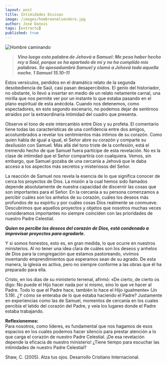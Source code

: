 ```yaml
---
layout: post
title: Intimidades Divinas
image: /images/hombreenelsendero.jpg
author: José Danois
tags: [extracto] 
published: true
---
```

![Hombre caminando](/images/hombreenelsendero.jpg)
>***Vino luego esta palabra de Jehová a Samuel: Me pesa haber hecho rey a Saúl, porque se ha apartado de mí y no ha cumplido mis palabras. Se apesadumbró Samuel y clamó a Jehová toda aquella noche. 1 Samuel 15.10–11***

Estos versículos, perdidos en el dramático relato de la segunda desobediencia de Saúl, casi pasan desapercibidos. El genio del historiador, no obstante, lo llevó a insertar en medio de un relato netamente carnal, una mirilla que nos permite ver por un instante lo que estaba pasando en el plano espiritual de esta anécdota. Cuando nos detenemos, como espectadores, en este segundo escenario, no podemos dejar de sentirnos atraídos por la extraordinaria intimidad del cuadro que presenta.

Observe el tono de este intercambio entre Dios y su profeta. El comentario tiene todas las características de una confidencia entre dos amigos, acostumbrados a revelar los sentimientos más íntimos de su corazón. Como quien habla de igual a igual, el Señor abre su corazón y comparte su desilusión con Samuel. Más allá del tono triste de la confesión, está el tremendo hecho de que Samuel fuera partícipe de esta revelación. No es la clase de intimidad que el Señor compartiría con cualquiera. Vemos, sin embargo, que Samuel gozaba de una cercanía a Jehová que le daba acceso a los aspectos más secretos y misteriosos del Señor.

La reacción de Samuel nos revela la esencia de lo que significa conocer de cerca los proyectos de Dios. La misión a la cual hemos sido llamados depende absolutamente de nuestra capacidad de discernir las cosas que son importantes para el Señor. En la cercanía a su persona comenzamos a percibir cuáles son los anhelos de su corazón, cuáles los deseos más profundos de su espíritu y por cuáles cosas Dios realmente se conmueve. Descubrimos que aquellos proyectos y objetos que nosotros muchas veces consideramos importantes no siempre coinciden con las prioridades de nuestro Padre Celestial.

_**Quien no percibe los deseos del corazón de Dios, está condenado a improvisar proyectos para agradarle.**_

Y si somos honestos, esto es, en gran medida, lo que ocurre en nuestros ministerios. Al no tener una idea clara de cuáles son los deseos y anhelos de Dios para la congregación que estamos pastoreando, vivimos inventando emprendimientos que esperamos sean de su agrado. De esta manera, la iglesia es activa, pero no siempre conforme a las obras que él ha preparado para ella.

Cristo, en los días de su ministerio terrenal, afirmó: «De cierto, de cierto os digo: No puede el Hijo hacer nada por sí mismo, sino lo que ve hacer al Padre. Todo lo que el Padre hace, también lo hace el Hijo igualmente» (Jn 5.19). ¿Y cómo se enteraba de lo que estaba haciendo el Padre? Justamente en experiencias como las de Samuel, momentos de cercanía en los cuales percibía el latido del corazón del Padre, y veía los lugares donde el Padre estaba trabajando.

**Reflexionemos:**  
Para nosotros, como líderes, es fundamental que nos hagamos de esos espacios en los cuales podemos hacer silencio para prestar atención a lo que carga el corazón de nuestro Padre Celestial. ¡De esa revelación depende la eficacia de nuestro ministerio! ¿Tiene tiempo para escuchar las intimidades de nuestro Padre Celestial?

Shaw, C. (2005). Alza tus ojos. Desarrollo Cristiano Internacional.
